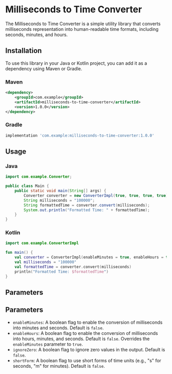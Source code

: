 # Milliseconds to Time Converter

The Milliseconds to Time Converter is a simple utility library that converts milliseconds representation into human-readable time formats, including seconds, minutes, and hours.

## Installation

To use this library in your Java or Kotlin project, you can add it as a dependency using Maven or Gradle.

### Maven

```xml
<dependency>
    <groupId>com.example</groupId>
    <artifactId>milliseconds-to-time-converter</artifactId>
    <version>1.0.0</version>
</dependency>
```

### Gradle

```groovy
implementation 'com.example:milliseconds-to-time-converter:1.0.0'
```

## Usage
### Java
```java
import com.example.Converter;

public class Main {
    public static void main(String[] args) {
        Converter converter = new ConverterImpl(true, true, true, true);
        String milliseconds = "100000";
        String formattedTime = converter.convert(milliseconds);
        System.out.println("Formatted Time: " + formattedTime);
    }
}
```
### Kotlin
```kotlin
import com.example.ConverterImpl

fun main() {
    val converter = ConverterImpl(enableMinutes = true, enableHours = true)
    val milliseconds = "100000"
    val formattedTime = converter.convert(milliseconds)
    println("Formatted Time: $formattedTime")
}
```

## Parameters
## Parameters

- `enableMinutes`: A boolean flag to enable the conversion of milliseconds into minutes and seconds. Default is `false`.
- `enableHours`: A boolean flag to enable the conversion of milliseconds into hours, minutes, and seconds. Default is `false`. Overrides the `enableMinutes` parameter to `true`.
- `ignoreZero`: A boolean flag to ignore zero values in the output. Default is `false`.
- `shortForm`: A boolean flag to use short forms of time units (e.g., "s" for seconds, "m" for minutes). Default is `false`.

